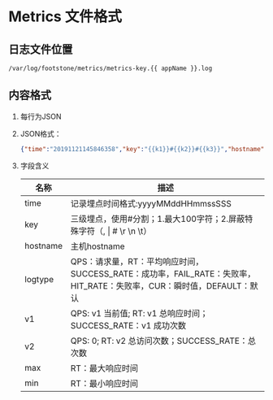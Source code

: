# Metrics 文件格式

## 日志文件位置

`/var/log/footstone/metrics/metrics-key.{{ appName }}.log`

## 内容格式

1. 每行为JSON
1. JSON格式：

    ```json
    {"time":"20191121145846358","key":"{{k1}}#{{k2}}#{{k3}}","hostname":"bogon","logtype":"QPS","v1":1116,"v2":0,"min":-1,"max":-1}
    ```

1. 字段含义

    名称 | 描述                                                          
    --- | ---
    time     | 记录埋点时间格式:yyyyMMddHHmmssSSS                                
    key      | 三级埋点，使用#分割；1.最大100字符；2.屏蔽特殊字符（, \| # \\r \\n \\t）       
    hostname | 主机hostname                                                       
    logtype  | QPS：请求量，RT：平均响应时间，SUCCESS_RATE：成功率，FAIL_RATE：失败率，HIT_RATE：失败率，CUR：瞬时值，DEFAULT：默认     
    v1       | QPS: v1 当前值; RT: v1 总响应时间；SUCCESS_RATE：v1 成功次数       
    v2       | QPS: 0; RT: v2 总访问次数；SUCCESS_RATE：总次数       
    max      | RT：最大响应时间      
    min      | RT：最小响应时间       
